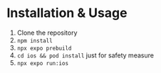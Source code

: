 # Installation & Usage

1. Clone the repository
2. ``npm install``
3. ``npx expo prebuild``
4. ``cd ios && pod install`` just for safety measure
5. ``npx expo run:ios``

